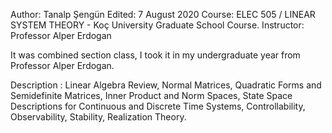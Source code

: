 Author: Tanalp Şengün
Edited: 7 August 2020 
Course: ELEC 505 / LINEAR SYSTEM THEORY - Koç University Graduate School Course. Instructor: Professor Alper Erdogan

It was combined section class, I took it in my undergraduate year from Professor Alper Erdogan.

Description : Linear Algebra Review, Normal Matrices, Quadratic Forms and Semidefinite Matrices, Inner Product and Norm Spaces, State Space Descriptions for Continuous and Discrete Time Systems, Controllability, Observability, Stability, Realization Theory.
